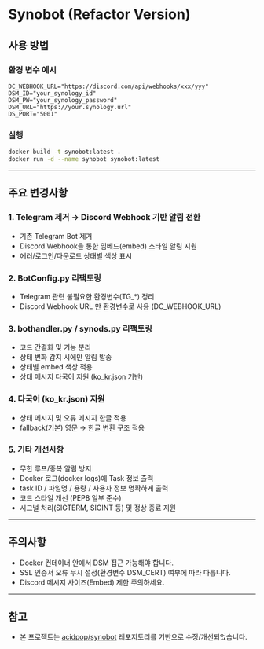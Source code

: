 # Synobot (Refactor Version)

## 사용 방법

### 환경 변수 예시
``` env
DC_WEBHOOK_URL="https://discord.com/api/webhooks/xxx/yyy"
DSM_ID="your_synology_id"
DSM_PW="your_synology_password"
DSM_URL="https://your.synology.url"
DS_PORT="5001"
```

### 실행
``` bash
docker build -t synobot:latest .
docker run -d --name synobot synobot:latest
```

---

## 주요 변경사항

### 1. Telegram 제거 → Discord Webhook 기반 알림 전환
- 기존 Telegram Bot 제거
- Discord Webhook을 통한 임베드(embed) 스타일 알림 지원
- 에러/로그인/다운로드 상태별 색상 표시

### 2. BotConfig.py 리팩토링
- Telegram 관련 불필요한 환경변수(TG_*) 정리
- Discord Webhook URL 만 환경변수로 사용 (DC_WEBHOOK_URL)

### 3. bothandler.py / synods.py 리팩토링
- 코드 간결화 및 기능 분리
- 상태 변화 감지 시에만 알림 발송
- 상태별 embed 색상 적용
- 상태 메시지 다국어 지원 (ko_kr.json 기반)

### 4. 다국어 (ko_kr.json) 지원
- 상태 메시지 및 오류 메시지 한글 적용
- fallback(기본) 영문 → 한글 변환 구조 적용

### 5. 기타 개선사항
- 무한 루프/중복 알림 방지
- Docker 로그(docker logs)에 Task 정보 출력
- task ID / 파일명 / 용량 / 사용자 정보 명확하게 출력
- 코드 스타일 개선 (PEP8 일부 준수)
- 시그널 처리(SIGTERM, SIGINT 등) 및 정상 종료 지원

---

## 주의사항
- Docker 컨테이너 안에서 DSM 접근 가능해야 합니다.
- SSL 인증서 오류 무시 설정(환경변수 DSM_CERT) 여부에 따라 다릅니다.
- Discord 메시지 사이즈(Embed) 제한 주의하세요.

---

## 참고
- 본 프로젝트는 [acidpop/synobot](https://github.com/acidpop/synobot) 레포지토리를 기반으로 수정/개선되었습니다.
